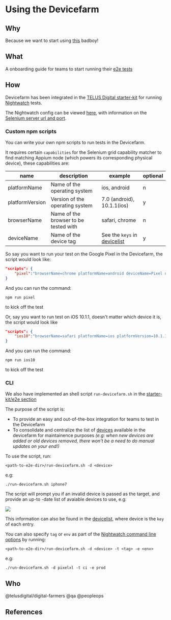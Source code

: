 # Using the Devicefarm

## Why

Because we want to start using [this][devicefarm] badboy!

## What

A onboarding guide for teams to start running their [e2e tests][e2e tests]

## How

Devicefarm has been integrated in the [TELUS Digital starter-kit][sk] for running [Nightwatch][nw] tests.

The Nightwatch config can be viewed [here][sk-dfconfig], with information on the [Selenium server url and port][sk-dfconfig_selenium].

### Custom npm scripts

You can write your own npm scripts to run tests in the Devicefarm.

It requires certain `capabilities` for the Selenium grid capability matcher to find matching Appium node (which powers its corresponding physical device), these capabilities are:

| name            | description                           | example                                    | optional |
| --------------- | ------------------------------------- | ------------------------------------------ | -------- |
| platformName    | Name of the operating system          | ios, android                               | n        |
| platformVersion | Version of the operating system       | 7.0 (android), 10.1.1(ios)                 | y        |
| browserName     | Name of the browser to be tested with | safari, chrome                             | n        |
| deviceName      | Name of the device tag                | See the `keys` in [devicelist][devicelist] | y        |

So say you want to run your test on the Google Pixel in the Devicefarm, the script would look like:

```json
"scripts": {
    "pixel":"browserName=chrome platformName=android deviceName=Pixel nightwatch"
}
```

And you can run the command:

`npm run pixel` 

to kick off the test

Or, say you want to run test on iOS 10.1.1, doesn't matter which device it is, the script would look like

```json
"scripts": {
    "ios10":"browserName=safari platformName=ios platformVersion=10.1.1 nightwatch"
}
```

And you can run the command:

`npm run ios10` 

to kick off the test

### CLI

We also have implemented an shell script `run-devicefarm.sh` in the [starter-kit/e2e section][sk]

The purpose of the script is:

- To provide an easy and out-of-the-box integration for teams to test in the Devicefarm
- To consolidate and centralize the list of [devices][devicelist] available in the devicefarm for maintainence purposes _(e.g: when new devices are added or old devices removed, there won't be a need to do manual updates on your end!)_

To use the script, run:

`<path-to-e2e-dir>/run-devicefarm.sh -d <device>`

e.g:

`./run-devicefarm.sh iphone7`

The script will prompt you if an invalid device is passed as the target, and provide an up-to -date list of avaiable devices to use, e.g:

![][deviceshell]

This information can also be found in the [devicelist][devicelist], where device is the `key` of each entry.

You can also specify `tag` or `env` as part of the [Nightwatch command line options][nw-cli] by running:

`<path-to-e2e-dir>/run-devicefarm.sh -d <device> -t <tag> -e <env>`

e.g:

`./run-devicefarm.sh -d pixelxl -t ci -e prod`

## Who

@telusdigital/digital-farmers @qa @peopleops

## References

[sk]: https://github.com/telusdigital/telus-isomorphic-starter-kit/tree/master/e2e

[sk-dfconfig]: https://github.com/telusdigital/telus-isomorphic-starter-kit/blob/master/e2e/nightwatch.devicefarm.conf.js

[sk-dfconfig_selenium]: https://github.com/telusdigital/telus-isomorphic-starter-kit/blob/master/e2e/nightwatch.devicefarm.conf.js#L41_L42

[nw]: http://nightwatchjs.org/

[nw-cli]: https://github.com/nightwatchjs/nightwatch-docs/blob/master/guide/running-tests/runner-options.md

[e2e tests]: ../functional/e2e.md

[devicefarm]: ./devicefarm.md

[devicelist]: ./devicelist.json

[deviceshell]: ./devicefarm_media/rundfshell_device.png
